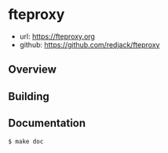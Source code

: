 fteproxy
========

* url: https://fteproxy.org
* github: https://github.com/redjack/fteproxy

Overview
--------

Building
--------

Documentation
-------------

```
$ make doc
```
